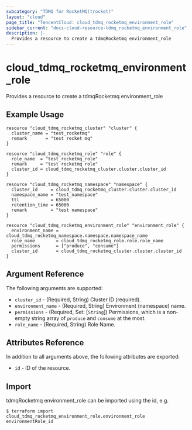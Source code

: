 ```yaml
---
subcategory: "TDMQ for RocketMQ(trocket)"
layout: "cloud"
page_title: "TencentCloud: cloud_tdmq_rocketmq_environment_role"
sidebar_current: "docs-cloud-resource-tdmq_rocketmq_environment_role"
description: |-
  Provides a resource to create a tdmqRocketmq environment_role
---
```


# cloud_tdmq_rocketmq_environment_role

Provides a resource to create a tdmqRocketmq environment_role

## Example Usage

```hcl
resource "cloud_tdmq_rocketmq_cluster" "cluster" {
  cluster_name = "test_rocketmq"
  remark       = "test recket mq"
}

resource "cloud_tdmq_rocketmq_role" "role" {
  role_name  = "test_rocketmq_role"
  remark     = "test rocketmq role"
  cluster_id = cloud_tdmq_rocketmq_cluster.cluster.cluster_id
}

resource "cloud_tdmq_rocketmq_namespace" "namespace" {
  cluster_id     = cloud_tdmq_rocketmq_cluster.cluster.cluster_id
  namespace_name = "test_namespace"
  ttl            = 65000
  retention_time = 65000
  remark         = "test namespace"
}

resource "cloud_tdmq_rocketmq_environment_role" "environment_role" {
  environment_name = cloud_tdmq_rocketmq_namespace.namespace.namespace_name
  role_name        = cloud_tdmq_rocketmq_role.role.role_name
  permissions      = ["produce", "consume"]
  cluster_id       = cloud_tdmq_rocketmq_cluster.cluster.cluster_id
}
```

## Argument Reference

The following arguments are supported:

* `cluster_id` - (Required, String) Cluster ID (required).
* `environment_name` - (Required, String) Environment (namespace) name.
* `permissions` - (Required, Set: [`String`]) Permissions, which is a non-empty string array of `produce` and `consume` at the most.
* `role_name` - (Required, String) Role Name.

## Attributes Reference

In addition to all arguments above, the following attributes are exported:

* `id` - ID of the resource.



## Import

tdmqRocketmq environment_role can be imported using the id, e.g.
```
$ terraform import cloud_tdmq_rocketmq_environment_role.environment_role environmentRole_id
```

